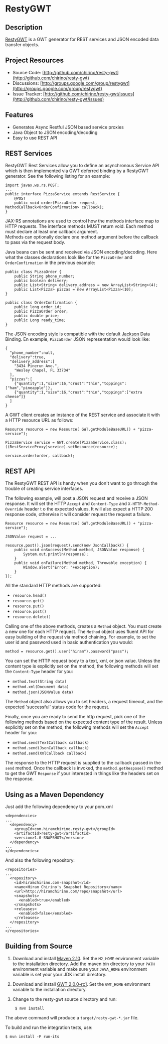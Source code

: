 RestyGWT
========

Description
-----------

[RestyGWT][1] is a GWT generator for REST services and JSON encoded data transfer objects.

Project Resources
-----------------

* Source Code: [http://github.com/chirino/resty-gwt](http://github.com/chirino/resty-gwt)
* Discussions: [http://groups.google.com/group/restygwt](http://groups.google.com/group/restygwt)
* Issue Tracker: [http://github.com/chirino/resty-gwt/issues](http://github.com/chirino/resty-gwt/issues)

Features
--------

* Generates Async Restful JSON based service proxies
* Java Object to JSON encoding/decoding
* Easy to use REST API


REST Services
-------------

RestyGWT Rest Services allow you to define an asynchronous Service API which is then implemented via
GWT deferred binding by a RestyGWT generator.  See the following listing for an example:

    import javax.ws.rs.POST;
    ...
    public interface PizzaService extends RestService {
        @POST
        public void order(PizzaOrder request, MethodCallback<OrderConfirmation> callback);
    }

JAX-RS annotations are used to control how the methods interface map to HTTP requests.  The 
interface methods MUST return void.  Each method must declare at least one callback argument.  
Methods can optionally declare one method argument before the callback to pass via the request
body.

Java beans can be sent and received via JSON encoding/decoding.  Here what the classes declarations
look like for the `PizzaOrder` and `OrderConfirmation` in the previous example:

    public class PizzaOrder {
        public String phone_number;
        public boolean delivery;
        public List<String> delivery_address = new ArrayList<String>(4);
        public List<Pizza> pizzas = new ArrayList<Pizza>(10);
    }
    
    public class OrderConfirmation {
        public long order_id;
        public PizzaOrder order;
        public double price;
        public Long ready_time;
    }

The JSON encoding style is compatible with the default [Jackson][2] Data Binding.  En example,
`PizzaOrder` JSON representation would look like:

    {
      "phone_number":null,
      "delivery":true,
      "delivery_address":[
        "3434 Pinerun Ave.",
        "Wesley Chapel, FL 33734"
      ],
      "pizzas":[
        {"quantity":1,"size":16,"crust":"thin","toppings":["ham","pineapple"]},
        {"quantity":1,"size":16,"crust":"thin","toppings":["extra cheese"]}
      ]
    }

A GWT client creates an instance of the REST service and associate it with a HTTP
resource URL as follows:

    Resource resource = new Resource( GWT.getModuleBaseURL() + "pizza-service");

    PizzaService service = GWT.create(PizzaService.class);
    ((RestServiceProxy)service).setResource(resource);

    service.order(order, callback);
    

REST API
--------

The RestyGWT REST API is handy when you don't want to go through the trouble of creating 
service interfaces.

The following example, will post  a JSON request and receive a JSON response. 
It will set the HTTP `Accept` and `Content-Type` and `X-HTTP-Method-Override` header t
o the expected values.  It will also expect a HTTP 200 response code, otherwise it will 
consider request the request a failure.

    Resource resource = new Resource( GWT.getModuleBaseURL() + "pizza-service");

    JSONValue request = ...

    resource.post().json(request).send(new JsonCallback() {
        public void onSuccess(Method method, JSONValue response) {
            System.out.println(response);
        }
        public void onFailure(Method method, Throwable exception) {
            Window.alert("Error: "+exception);
        }
    });

All the standard HTTP methods are supported: 

* `resource.head()`
* `resource.get()`
* `resource.put()`
* `resource.post()`
* `resource.delete()`

Calling one of the above methods, creates a `Method` object.  You must create a new one 
for each HTTP request.  The `Method` object uses fluent API for easy building
of the request via method chaining.  For example, to set the user id and password
used in basic authentication you would:

    method = resource.get().user("hiram").password("pass");

You can set the HTTP request body to a text, xml, or json value.  Unless the content type
is explicitly set on the method, the following methods will set the `Content-Type` header 
for you:

* `method.text(String data)`
* `method.xml(Document data)`
* `method.json(JSONValue data)`

The `Method` object also allows you to set headers, a request timeout, and the expected 
'successful' status code for the request.

Finally, once you are ready to send the http request, pick one of the following methods
based on the expected content type of the result.  Unless explicitly set on the method, 
the following methods will set the `Accept` header for you:

* `method.send(TextCallback callback)`
* `method.send(JsonCallback callback)`
* `method.send(XmlCallback callback)`

The response to the HTTP request is supplied to the callback passed in the `send` method.
Once the callback is invoked, the `method.getRespose()` method to get the GWT `Response`
if your interested in things like the headers set on the response.

Using as a Maven Dependency
---------------------------

Just add the following dependency to your pom.xml

    <dependencies>
    ...
      <dependency>
        <groupId>com.hiramchirino.resty-gwt</groupId>
        <artifactId>resty-gwt</artifactId>
        <version>1.0-SNAPSHOT</version>
      </dependency>
    ...
    </dependencies>
    
And also the following repository:
  
    <repositories>
    ...
      <repository>
        <id>hiramchirino.com-snapshot</id>
        <name>Hiram Chirino's Snapshot Repository</name>
        <url>http://hiramchirino.com/repo/snapshot</url>
        <snapshots>
          <enabled>true</enabled>
        </snapshots>
        <releases>
          <enabled>false</enabled>
        </releases>
      </repository>
    ...
    </repositories>
    
Building from Source
--------------------
    
1. Download and install [Maven 2.10][3].  Set the `M2_HOME` environment variable to the installation directory.  Add the maven bin directory to your `PATH` environment variable and make sure your `JAVA_HOME` environment variable is set your your JDK install directory.
2. Download and install [GWT 2.0.0-rc1][4]. Set the `GWT_HOME` environment variable  to the installation directory.
3. Change to the resty-gwt source directory and run:

        $ mvn install
    
The above command will produce a `target/resty-gwt-*.jar` file.

To build and run the integration tests, use:    

    $ mvn install -P run-its

[1]: http://github.com/chirino/resty-gwt "resty-gwt"
[2]: http://wiki.fasterxml.com/JacksonHome "Jackson JSON Processor"
[3]: http://maven.apache.org/download.html#Maven_2.1.0 "Maven Download"
[4]: http://code.google.com/webtoolkit/download.html "GWT Download"
